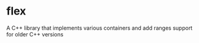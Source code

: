 # flex
A C++ library that implements various containers and add ranges support for older C++ versions
